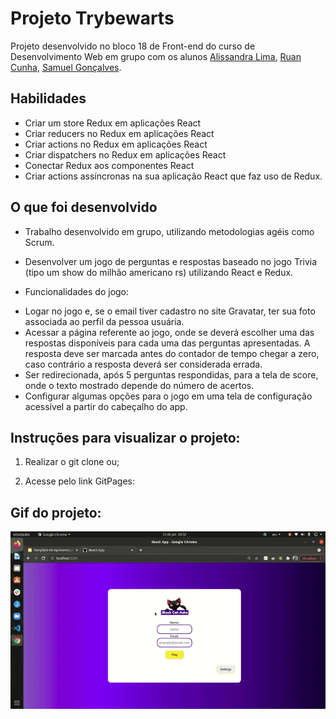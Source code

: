# Projeto Trybewarts
Projeto desenvolvido no bloco 18 de Front-end do curso de Desenvolvimento Web em grupo com os alunos [Alissandra Lima](https://github.com/anaualima), [Ruan Cunha](https://github.com/RuanCunha), [Samuel Gonçalves](https://github.com/samuel5g).


## Habilidades

- Criar um store Redux em aplicações React
- Criar reducers no Redux em aplicações React
- Criar actions no Redux em aplicações React
- Criar dispatchers no Redux em aplicações React
- Conectar Redux aos componentes React
- Criar actions assíncronas na sua aplicação React que faz uso de Redux.


## O que foi desenvolvido

- Trabalho desenvolvido em grupo, utilizando metodologias agéis como Scrum.

- Desenvolver um jogo de perguntas e respostas baseado no jogo Trivia (tipo um show do milhão americano rs) utilizando React e Redux.

* Funcionalidades do jogo:
- Logar no jogo e, se o email tiver cadastro no site Gravatar, ter sua foto associada ao perfil da pessoa usuária.
- Acessar a página referente ao jogo, onde se deverá escolher uma das respostas disponíveis para cada uma das perguntas apresentadas. A resposta deve ser marcada antes do contador de tempo chegar a zero, caso contrário a resposta deverá ser considerada errada.
- Ser redirecionada, após 5 perguntas respondidas, para a tela de score, onde o texto mostrado depende do número de acertos.
- Configurar algumas opções para o jogo em uma tela de configuração acessível a partir do cabeçalho do app.


## Instruções para visualizar o projeto:

1. Realizar o git clone ou;

2. Acesse pelo link GitPages: 

## Gif do projeto:
<p align="center">
  <img  src="https://github.com/marianasaraiva/trybe-project-trivia/blob/main/Trivia_Final.gif" alt="Black Cat Ask Gif"/>
</p>

